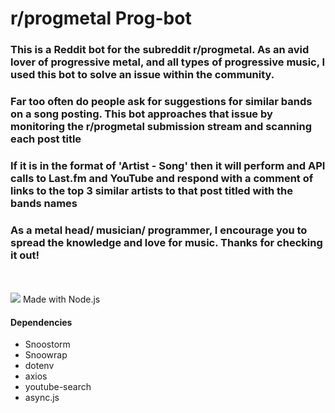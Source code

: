 <h1>r/progmetal Prog-bot</h1>
<h3>This is a Reddit bot for the subreddit r/progmetal. As an avid lover of progressive metal, and all types of progressive music, I used this bot to solve an issue within the community. </h3>
<h3>Far too often do people ask for suggestions for similar bands on a song posting. This bot approaches that issue by monitoring the r/progmetal submission stream and scanning each post title</h3>
<h3>If it is in the format of 'Artist - Song' then it will perform and API calls to Last.fm and YouTube and respond with a comment of links to the top 3 similar artists to that post titled with the bands names</h3>
<h3>As a metal head/ musician/ programmer, I encourage you to spread the knowledge and love for music. Thanks for checking it out!</h3>
<br>
<br>
<img src='https://imgur.com/ciHlnB7'>
Made with Node.js 
<h4>Dependencies</h4>
<ul>
    <li>
        Snoostorm
    </li>
    <li>
        Snoowrap
    </li>
    <li>
        dotenv
    </li>
    <li>
        axios
    </li>
    <li>
        youtube-search
    </li>
    <li>
        async.js
    </li>
</ul>
